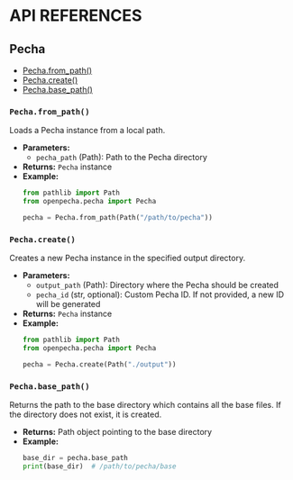 # API REFERENCES

## Pecha

* [Pecha.from_path()](#pechafrom_path)
* [Pecha.create()](#pechacreate)
* [Pecha.base_path()](#pechabase_path)


### `Pecha.from_path()`
Loads a Pecha instance from a local path.

- **Parameters:**
  - `pecha_path` (Path): Path to the Pecha directory
- **Returns:** `Pecha` instance
- **Example:**
  ```python
  from pathlib import Path
  from openpecha.pecha import Pecha
  
  pecha = Pecha.from_path(Path("/path/to/pecha"))
  ```

### `Pecha.create()`
Creates a new Pecha instance in the specified output directory.

- **Parameters:**
  - `output_path` (Path): Directory where the Pecha should be created
  - `pecha_id` (str, optional): Custom Pecha ID. If not provided, a new ID will be generated
- **Returns:** `Pecha` instance
- **Example:**
  ```python
  from pathlib import Path
  from openpecha.pecha import Pecha
  
  pecha = Pecha.create(Path("./output"))
  ```

### `Pecha.base_path()`
Returns the path to the base directory which contains all the base files. If the directory does not exist, it is created.

- **Returns:** Path object pointing to the base directory
- **Example:**
  ```python
  base_dir = pecha.base_path
  print(base_dir)  # /path/to/pecha/base
  ```

